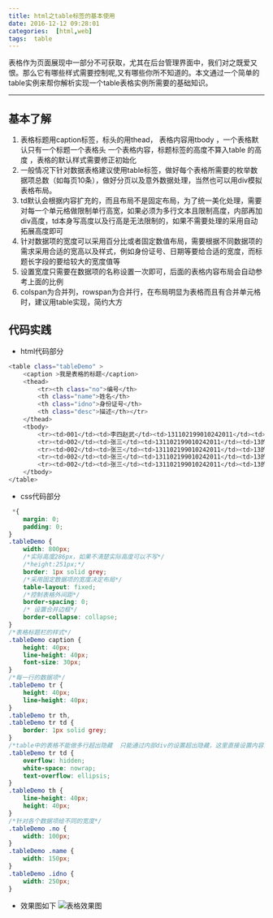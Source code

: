 ```yaml
---
title: html之table标签的基本使用
date: 2016-12-12 09:28:01
categories:  [html,web]
tags:  table
---
```


表格作为页面展现中一部分不可获取，尤其在后台管理界面中，我们对之既爱又恨。那么它有哪些样式需要控制呢,又有哪些你所不知道的。本文通过一个简单的table实例来帮你解析实现一个table表格实例所需要的基础知识。

<!--more-->

---

## 基本了解
1. 表格标题用caption标签，标头的用thead，  表格内容用tbody ，一个表格默认只有一个标题一个表格头 一个表格内容，标题标签的高度不算入table 的高度 ，表格的默认样式需要修正初始化
2. 一般情况下针对数据表格建议使用table标签，做好每个表格所需要的枚举数据项总数（如每页10条），做好分页以及意外数据处理，当然也可以用div模拟表格布局。
3. td默认会根据内容扩充的，而且布局不是固定布局，为了统一美化处理，需要对每一个单元格做限制单行高宽，如果必须为多行文本且限制高度，内部再加div高度，td本身写高度以及行高是无法限制的，如果不需要处理的采用自动拓展高度即可
4. 针对数据项的宽度可以采用百分比或者固定数值布局，需要根据不同数据项的需求采用合适的宽高以及样式，例如身份证号、日期等要给合适的宽度，而标题长字段的要给较大的宽度值等
5. 设置宽度只需要在数据项的名称设置一次即可，后面的表格内容布局会自动参考上面的比例
6. colspan为合并列，rowspan为合并行，在布局明显为表格而且有合并单元格时，建议用table实现，简约大方

## 代码实践
* html代码部分
``` bash 
<table class="tableDemo" >
	<caption >我是表格的标题</caption>
	<thead>
		<tr><th class="no">编号</th>
		<th class="name">姓名</th>
		<th class="idno">身份证号</th>
		<th class="desc">描述</th></tr>
	</thead>
	<tbody>
		<tr><td>001</td><td>李四赵武</td><td>131102199010242011</td><td>13110219901024201的v的的v的的v的的v的1</td></tr>
		<tr><td>002</td><td>张三</td><td>131102199010242011</td><td>13的1</td></tr>
        <tr><td>002</td><td>张三</td><td>131102199010242011</td><td>13的1</td></tr>
        <tr><td>002</td><td>张三</td><td>131102199010242011</td><td>13的1</td></tr>
        <tr><td>002</td><td>张三</td><td>131102199010242011</td><td>13的1</td></tr>
	</tbody>
</table>
``` 
* css代码部分 
``` css  
 *{
	margin: 0;
	padding: 0;
} 
.tableDemo {
	width: 800px;
	/*实际高度286px，如果不清楚实际高度可以不写*/
	/*height:251px;*/
	border: 1px solid grey;
	/*采用固定数据项的宽度决定布局*/
	table-layout: fixed;
	/*控制表格外间距*/
	border-spacing: 0;
	/* 设置合并边框*/
	border-collapse: collapse;
}
/*表格标题栏的样式*/
.tableDemo caption {
	height: 40px;
	line-height: 40px;
	font-size: 30px;
} 
/*每一行的数据项*/
.tableDemo tr {
	height: 40px;
	line-height: 40px;
}
.tableDemo tr th,
.tableDemo tr td {
	border: 1px solid grey;
}
/*table中的表格不能做多行超出隐藏  只能通过内部div的设置超出隐藏，这里直接设置内容为单行超出隐藏*/
.tableDemo tr td {
	overflow: hidden;
	white-space: nowrap;
	text-overflow: ellipsis;
}
.tableDemo th {
	line-height: 40px;
	height: 40px;
}
/*针对各个数据项给不同的宽度*/
.tableDemo .no {
	width: 100px;
}
.tableDemo .name {
	width: 150px;
}
.tableDemo .idno {
	width: 250px;
} 
``` 
* 效果图如下 
![表格效果图](/blog/img/tabledemo.png)
